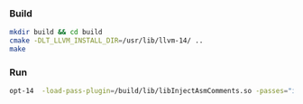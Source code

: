 ### Build
```bash
mkdir build && cd build
cmake -DLT_LLVM_INSTALL_DIR=/usr/lib/llvm-14/ ..
make
```


### Run
```bash
opt-14  -load-pass-plugin=/build/lib/libInjectAsmComments.so -passes="inject-asm-comments" test.ll -S -o test_comments.ll
```